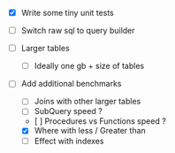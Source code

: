 
- [x] Write some tiny unit tests
- [ ] Switch raw sql to query builder
- [ ] Larger tables
  - [ ] Ideally one gb + size of tables

- [ ] Add additional benchmarks
  - [ ] Joins with other larger tables
  - [ ] SubQuery speed ?
  - [ ] Procedures vs Functions speed ?

  - [x] Where with less / Greater than
  - [ ] Effect with indexes
